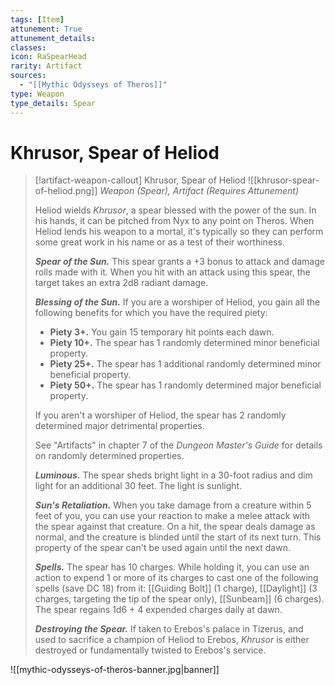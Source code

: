 ```yaml
---
tags: [Item]
attunement: True
attunement_details: 
classes: 
icon: RaSpearHead
rarity: Artifact
sources:
  - "[[Mythic Odysseys of Theros]]"
type: Weapon
type_details: Spear
---
```

# Khrusor, Spear of Heliod
>[!artifact-weapon-callout] Khrusor, Spear of Heliod
>![[khrusor-spear-of-heliod.png]]
>*Weapon (Spear), Artifact (Requires Attunement)*
>
>Heliod wields *Khrusor*, a spear blessed with the power of the sun. In his hands, it can be pitched from Nyx to any point on Theros. When Heliod lends his weapon to a mortal, it's typically so they can perform some great work in his name or as a test of their worthiness.
>
>***Spear of the Sun.*** This spear grants a +3 bonus to attack and damage rolls made with it. When you hit with an attack using this spear, the target takes an extra 2d8 radiant damage.
>
>***Blessing of the Sun.*** If you are a worshiper of Heliod, you gain all the following benefits for which you have the required piety:
>
>* **Piety 3+.** You gain 15 temporary hit points each dawn.
>* **Piety 10+.** The spear has 1 randomly determined minor beneficial property.
>* **Piety 25+.** The spear has 1 additional randomly determined minor beneficial property.
>* **Piety 50+.** The spear has 1 randomly determined major beneficial property.
>
>If you aren't a worshiper of Heliod, the spear has 2 randomly determined major detrimental properties.
>
>See "Artifacts" in chapter 7 of the *Dungeon Master's Guide* for details on randomly determined properties.
>
>***Luminous.*** The spear sheds bright light in a 30-foot radius and dim light for an additional 30 feet. The light is sunlight.
>
>***Sun's Retaliation.*** When you take damage from a creature within 5 feet of you, you can use your reaction to make a melee attack with the spear against that creature. On a hit, the spear deals damage as normal, and the creature is blinded until the start of its next turn. This property of the spear can't be used again until the next dawn.
>
>***Spells.*** The spear has 10 charges. While holding it, you can use an action to expend 1 or more of its charges to cast one of the following spells (save DC 18) from it: [[Guiding Bolt]] (1 charge), [[Daylight]] (3 charges, targeting the tip of the spear only), [[Sunbeam]] (6 charges). The spear regains 1d6 + 4 expended charges daily at dawn.
>
>***Destroying the Spear.*** If taken to Erebos's palace in Tizerus, and used to sacrifice a champion of Heliod to Erebos, *Khrusor* is either destroyed or fundamentally twisted to Erebos's service.

![[mythic-odysseys-of-theros-banner.jpg|banner]]